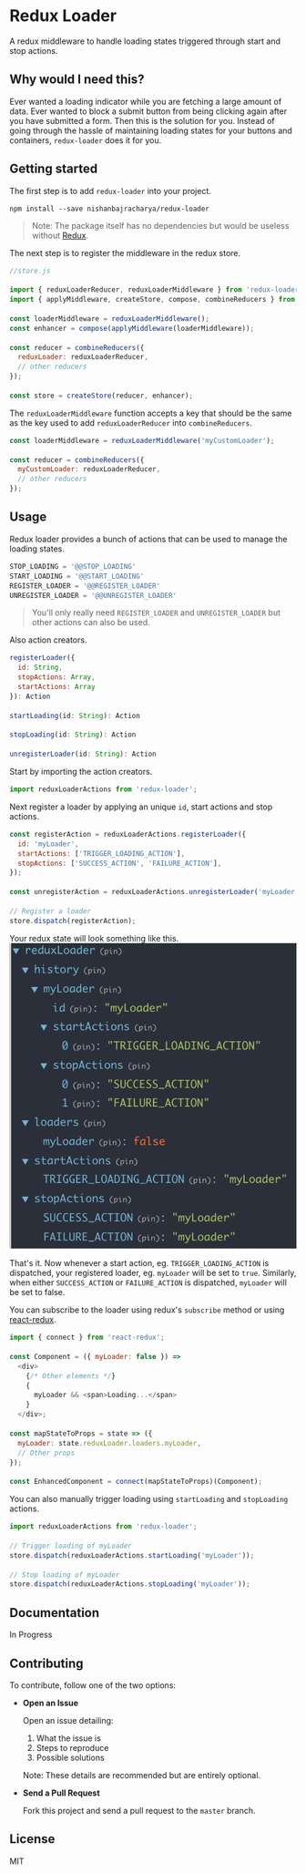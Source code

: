 # Redux Loader
A redux middleware to handle loading states triggered through start and stop actions.

## Why would I need this?
Ever wanted a loading indicator while you are fetching a large amount of data. Ever wanted to block a submit button from being clicking again after you have submitted a form. Then this is the solution for you. Instead of going through the hassle of maintaining loading states for your buttons and containers, `redux-loader` does it for you.

## Getting started
The first step is to add `redux-loader` into your project.

```
npm install --save nishanbajracharya/redux-loader
```

> Note: The package itself has no dependencies but would be useless without [Redux](https://redux.js.org/).

The next step is to register the middleware in the redux store.

```js
//store.js

import { reduxLoaderReducer, reduxLoaderMiddleware } from 'redux-loader';
import { applyMiddleware, createStore, compose, combineReducers } from 'redux';

const loaderMiddleware = reduxLoaderMiddleware();
const enhancer = compose(applyMiddleware(loaderMiddleware));

const reducer = combineReducers({
  reduxLoader: reduxLoaderReducer,
  // other reducers
});

const store = createStore(reducer, enhancer);
```

The `reduxLoaderMiddleware` function accepts a key that should be the same as the key used to add `reduxLoaderReducer` into `combineReducers`.

```js
const loaderMiddleware = reduxLoaderMiddleware('myCustomLoader');

const reducer = combineReducers({
  myCustomLoader: reduxLoaderReducer,
  // other reducers
});
```

## Usage
Redux loader provides a bunch of actions that can be used to manage the loading states.

```js
STOP_LOADING = '@@STOP_LOADING'
START_LOADING = '@@START_LOADING'
REGISTER_LOADER = '@@REGISTER_LOADER'
UNREGISTER_LOADER = '@@UNREGISTER_LOADER'
```
> You'll only really need `REGISTER_LOADER` and `UNREGISTER_LOADER` but other actions can also be used.

Also action creators.

```js
registerLoader({
  id: String,
  stopActions: Array,
  startActions: Array
}): Action

startLoading(id: String): Action

stopLoading(id: String): Action

unregisterLoader(id: String): Action
```

Start by importing the action creators.

```js
import reduxLoaderActions from 'redux-loader';
```

Next register a loader by applying an unique `id`, start actions and stop actions.

```js
const registerAction = reduxLoaderActions.registerLoader({
  id: 'myLoader',
  startActions: ['TRIGGER_LOADING_ACTION'],
  stopActions: ['SUCCESS_ACTION', 'FAILURE_ACTION'],
});

const unregisterAction = reduxLoaderActions.unregisterLoader('myLoader');

// Register a loader
store.dispatch(registerAction);
```
Your redux state will look something like this.
![Redux Loader State](example-state.png "Redux Loader State")

That's it. Now whenever a start action, eg. `TRIGGER_LOADING_ACTION` is dispatched, your registered loader, eg. `myLoader` will be set to `true`. Similarly, when either `SUCCESS_ACTION` or `FAILURE_ACTION` is dispatched, `myLoader` will be set to false.

You can subscribe to the loader using redux's `subscribe` method or using [react-redux](https://github.com/reactjs/react-redux).

```js
import { connect } from 'react-redux';

const Component = ({ myLoader: false }) =>
  <div>
    {/* Other elements */}
    {
      myLoader && <span>Loading...</span>
    }
  </div>;

const mapStateToProps = state => ({
  myLoader: state.reduxLoader.loaders.myLoader,
  // Other props
});

const EnhancedComponent = connect(mapStateToProps)(Component);
```

You can also manually trigger loading using `startLoading` and `stopLoading` actions.

```js
import reduxLoaderActions from 'redux-loader';

// Trigger loading of myLoader
store.dispatch(reduxLoaderActions.startLoading('myLoader'));

// Stop loading of myLoader
store.dispatch(reduxLoaderActions.stopLoading('myLoader'));
```

## Documentation
In Progress

## Contributing
To contribute, follow one of the two options:

- **Open an Issue**

  Open an issue detailing:
  1. What the issue is
  2. Steps to reproduce
  3. Possible solutions

  Note: These details are recommended but are entirely optional.

- **Send a Pull Request**

  Fork this project and send a pull request to the `master` branch.

## License
MIT
